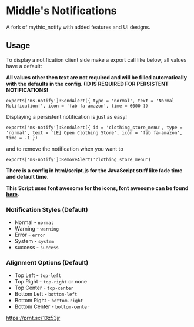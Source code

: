 # Middle's Notifications
A fork of mythic_notify with added features and UI designs.

## Usage
To display a notification client side make a export call like below, all values have a default:

**All values other then text are not required and will be filled automatically with the defaults in the config. (ID IS REQUIRED FOR PERSISTENT NOTIFICATIONS!**
```
exports['ms-notify']:SendAlert({ type = 'normal', text = 'Normal Notification!', icon = 'fab fa-amazon', time = 6000 })
```

Displaying a persistent notification is just as easy!
```
exports['ms-notify']:SendAlert({ id = 'clothing_store_menu', type = 'normal', text = '[E] Open Clothing Store', icon = 'fab fa-amazon', time = -1 })
```
and to remove the notification when you want to
```
exports['ms-notify']:RemoveAlert('clothing_store_menu')
```

**There is a config in html/script.js for the JavaScript stuff like fade time and default time.**

**This Script uses font awesome for the icons, font awesome can be found [here](https://fontawesome.com/v5.15/icons?d=gallery&p=2).**

### Notification Styles (Default)
- Normal - `normal`
- Warning - `warning`
- Error - `error`
- System - `system`
- success - `success`

### Alignment Options (Default)
- Top Left - `top-left`
- Top Right - `top-right` or none
- Top Center - `top-center`
- Bottom Left - `bottom-left`
- Bottom Right - `bottom-right`
- Bottom Center - `bottom-center` 

https://prnt.sc/13z53jr
